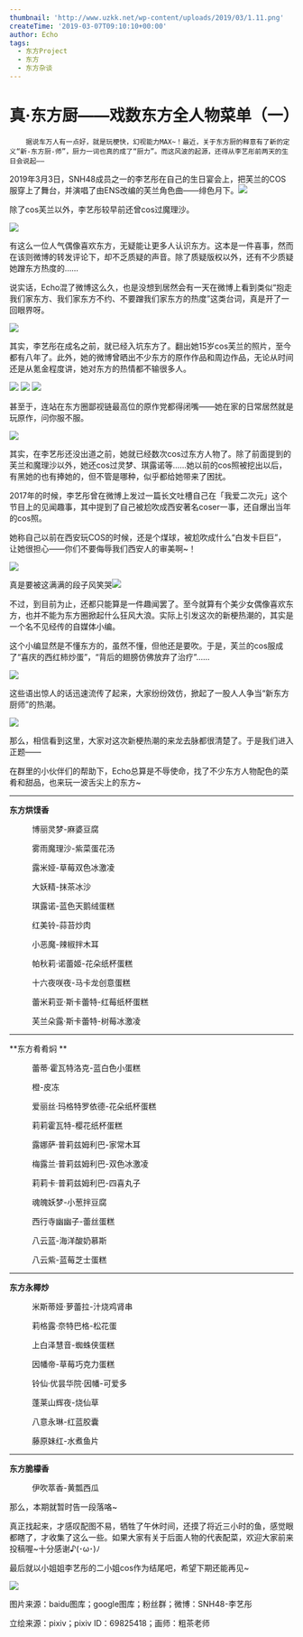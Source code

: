 ```yaml
---
thumbnail: 'http://www.uzkk.net/wp-content/uploads/2019/03/1.11.png'
createTime: '2019-03-07T09:10:10+00:00'
author: Echo
tags:
  - 东方Project
  - 东方
  - 东方杂谈
---
```


# 真·东方厨——戏数东方全人物菜单（一）

		据说车万人有一点好，就是玩梗快，幻视能力MAX~！最近，关于东方厨的释意有了新的定义“新-东方厨-师”，厨力一词也真的成了“厨力”。而这风波的起源，还得从李艺彤前两天的生日会说起——

2019年3月3日，SNH48成员之一的李艺彤在自己的生日宴会上，把芙兰的COS服穿上了舞台，并演唱了由ENS改编的芙兰角色曲——绯色月下。![](http://www.uzkk.net/wp-content/uploads/2019/03/0.1.jpg)

除了cos芙兰以外，李艺彤较早前还曾cos过魔理沙。

![](http://www.uzkk.net/wp-content/uploads/2019/03/0.2.jpg)

有这么一位人气偶像喜欢东方，无疑能让更多人认识东方。这本是一件喜事，然而在该则微博的转发评论下，却不乏质疑的声音。除了质疑版权以外，还有不少质疑她蹭东方热度的……

说实话，Echo混了微博这么久，也是没想到居然会有一天在微博上看到类似“抱走我们家东方、我们家东方不约、不要蹭我们家东方的热度”这类台词，真是开了一回眼界呀。

![](http://www.uzkk.net/wp-content/uploads/2019/03/0.3.jpg)

其实，李艺彤在成名之前，就已经入坑东方了。翻出她15岁cos芙兰的照片，至今都有八年了。此外，她的微博曾晒出不少东方的原作作品和周边作品，无论从时间还是从氪金程度讲，她对东方的热情都不输很多人。

![](http://www.uzkk.net/wp-content/uploads/2019/03/0.4.png) ![](http://www.uzkk.net/wp-content/uploads/2019/03/0.5.png) ![](http://www.uzkk.net/wp-content/uploads/2019/03/0.6.jpg)

甚至于，连站在东方圈鄙视链最高位的原作党都得闭嘴——她在家的日常居然就是玩原作，问你服不服。

![](http://www.uzkk.net/wp-content/uploads/2019/03/0.7.png)

其实，在李艺彤还没出道之前，她就已经数次cos过东方人物了。除了前面提到的芙兰和魔理沙以外，她还cos过灵梦、琪露诺等……她以前的cos照被挖出以后，有黑她的也有捧她的，但不管是哪种，似乎都给她带来了困扰。

2017年的时候，李艺彤曾在微博上发过一篇长文吐槽自己在「我爱二次元」这个节目上的见闻趣事，其中提到了自己被尬吹成西安著名coser一事，还自爆出当年的cos照。

她称自己以前在西安玩COS的时候，还是个煤球，被尬吹成什么“白发卡巨巨”，让她很担心——你们不要侮辱我们西安人的审美啊~！

![](http://www.uzkk.net/wp-content/uploads/2019/03/0.8.png)

真是要被这满满的段子风笑哭![](https://res.wx.qq.com/mpres/htmledition/images/icon/common/emotion_panel/emoji_ios/u1F602.png?tp=webp&wxfrom=5&wx_lazy=1&wx_co=1)

不过，到目前为止，还都只能算是一件趣闻罢了。至今就算有个美少女偶像喜欢东方，也并不能为东方圈掀起什么狂风大浪。实际上引发这次的新梗热潮的，其实是一个名不见经传的自媒体小编。

这个小编显然是不懂东方的，虽然不懂，但他还是要吹。于是，芙兰的cos服成了“喜庆的西红柿炒蛋”，“背后的翅膀仿佛放弃了治疗”……

![](http://www.uzkk.net/wp-content/uploads/2019/03/0.9.jpg)

这些语出惊人的话迅速流传了起来，大家纷纷效仿，掀起了一股人人争当“新东方厨师”的热潮。

![](http://www.uzkk.net/wp-content/uploads/2019/03/0.10.jpg)

那么，相信看到这里，大家对这次新梗热潮的来龙去脉都很清楚了。于是我们进入正题——

在群里的小伙伴们的帮助下，Echo总算是不辱使命，找了不少东方人物配色的菜肴和甜品，也来玩一波舌尖上的东方~

---

**东方烘馍香**

<figure>
  <img src="http://www.uzkk.net/wp-content/uploads/2019/03/1.1.png" alt=""/>
  <figcaption>博丽灵梦-麻婆豆腐</figcaption>
</figure>

<figure>
  <img src="http://www.uzkk.net/wp-content/uploads/2019/03/1.2.png" alt=""/>
  <figcaption>雾雨魔理沙-紫菜蛋花汤</figcaption>
</figure>

<figure>
  <img src="http://www.uzkk.net/wp-content/uploads/2019/03/1.3.png" alt=""/>
  <figcaption>露米娅-草莓双色冰激凌</figcaption>
</figure>

<figure>
  <img src="http://www.uzkk.net/wp-content/uploads/2019/03/1.4.png" alt=""/>
  <figcaption>大妖精-抹茶冰沙</figcaption>
</figure>

<figure>
  <img src="http://www.uzkk.net/wp-content/uploads/2019/03/1.5.png" alt=""/>
  <figcaption>琪露诺-蓝色天鹅绒蛋糕</figcaption>
</figure>

<figure>
  <img src="http://www.uzkk.net/wp-content/uploads/2019/03/1.9.png" alt=""/>
  <figcaption>红美铃-蒜苔炒肉</figcaption>
</figure>

<figure>
  <img src="http://www.uzkk.net/wp-content/uploads/2019/03/1.10.png" alt=""/>
  <figcaption>小恶魔-辣椒拌木耳</figcaption>
</figure>

<figure>
  <img src="http://www.uzkk.net/wp-content/uploads/2019/03/1.11.png" alt=""/>
  <figcaption>帕秋莉·诺蕾姬-花朵纸杯蛋糕</figcaption>
</figure>

<figure>
  <img src="http://www.uzkk.net/wp-content/uploads/2019/03/1.12.png" alt=""/>
  <figcaption>十六夜咲夜-马卡龙创意蛋糕</figcaption>
</figure>

<figure>
  <img src="http://www.uzkk.net/wp-content/uploads/2019/03/1.13-1.png" alt=""/>
  <figcaption>蕾米莉亚·斯卡蕾特-红莓纸杯蛋糕</figcaption>
</figure>

<figure>
  <img src="http://www.uzkk.net/wp-content/uploads/2019/03/1.13.png" alt=""/>
  <figcaption>芙兰朵露·斯卡蕾特-树莓冰激凌</figcaption>
</figure>

---

**东方肴肴焖 **

<figure>
  <img src="http://www.uzkk.net/wp-content/uploads/2019/03/2.1.png" alt=""/>
  <figcaption>蕾蒂·霍瓦特洛克-蓝白色小蛋糕</figcaption>
</figure>

<figure>
  <img src="http://www.uzkk.net/wp-content/uploads/2019/03/2.2.png" alt=""/>
  <figcaption>橙-皮冻</figcaption>
</figure>

<figure>
  <img src="http://www.uzkk.net/wp-content/uploads/2019/03/2.3.png" alt=""/>
  <figcaption>爱丽丝·玛格特罗依德-花朵纸杯蛋糕</figcaption>
</figure>

<figure>
  <img src="http://www.uzkk.net/wp-content/uploads/2019/03/2.4.png" alt=""/>
  <figcaption>莉莉霍瓦特-樱花纸杯蛋糕</figcaption>
</figure>

<figure>
  <img src="http://www.uzkk.net/wp-content/uploads/2019/03/2.5.png" alt=""/>
  <figcaption>露娜萨·普莉兹姆利巴-家常木耳</figcaption>
</figure>

<figure>
  <img src="http://www.uzkk.net/wp-content/uploads/2019/03/2.6.png" alt=""/>
  <figcaption>梅露兰·普莉兹姆利巴-双色冰激凌</figcaption>
</figure>

<figure>
  <img src="http://www.uzkk.net/wp-content/uploads/2019/03/2.7.png" alt=""/>
  <figcaption>莉莉卡·普莉兹姆利巴-四喜丸子</figcaption>
</figure>

<figure>
  <img src="http://www.uzkk.net/wp-content/uploads/2019/03/2.8.png" alt=""/>
  <figcaption>魂魄妖梦-小葱拌豆腐</figcaption>
</figure>

<figure>
  <img src="http://www.uzkk.net/wp-content/uploads/2019/03/2.9.png" alt=""/>
  <figcaption>西行寺幽幽子-蕾丝蛋糕</figcaption>
</figure>

<figure>
  <img src="http://www.uzkk.net/wp-content/uploads/2019/03/2.10.png" alt=""/>
  <figcaption>八云蓝-海洋酸奶慕斯</figcaption>
</figure>

<figure>
  <img src="http://www.uzkk.net/wp-content/uploads/2019/03/2.11.png" alt=""/>
  <figcaption>八云紫-蓝莓芝士蛋糕</figcaption>
</figure>

---

**东方永椰炒**

<figure>
  <img src="http://www.uzkk.net/wp-content/uploads/2019/03/3.1.png" alt=""/>
  <figcaption>米斯蒂娅·萝蕾拉-汁烧鸡肾串</figcaption>
</figure>

<figure>
  <img src="http://www.uzkk.net/wp-content/uploads/2019/03/3.2.png" alt=""/>
  <figcaption>莉格露·奈特巴格-松花蛋</figcaption>
</figure>

<figure>
  <img src="http://www.uzkk.net/wp-content/uploads/2019/03/3.3.png" alt=""/>
  <figcaption>上白泽慧音-蜘蛛侠蛋糕</figcaption>
</figure>

<figure>
  <img src="http://www.uzkk.net/wp-content/uploads/2019/03/3.4.png" alt=""/>
  <figcaption>因幡帝-草莓巧克力蛋糕</figcaption>
</figure>

<figure>
  <img src="http://www.uzkk.net/wp-content/uploads/2019/03/3.5.png" alt=""/>
  <figcaption>铃仙·优昙华院·因幡-可爱多</figcaption>
</figure>

<figure>
  <img src="http://www.uzkk.net/wp-content/uploads/2019/03/3.6.png" alt=""/>
  <figcaption>蓬莱山辉夜-烧仙草</figcaption>
</figure>

<figure>
  <img src="http://www.uzkk.net/wp-content/uploads/2019/03/3.7.png" alt=""/>
  <figcaption>八意永琳-红蓝胶囊</figcaption>
</figure>

<figure>
  <img src="http://www.uzkk.net/wp-content/uploads/2019/03/3.8.png" alt=""/>
  <figcaption>藤原妹红-水煮鱼片</figcaption>
</figure>

---

**东方脆檬香**

<figure>
  <img src="http://www.uzkk.net/wp-content/uploads/2019/03/4.1.png" alt=""/>
  <figcaption>伊吹萃香-黄瓢西瓜</figcaption>
</figure>

那么，本期就暂时告一段落咯~

真正找起来，才感叹配图不易，牺牲了午休时间，还摸了将近三小时的鱼，感觉眼都瞎了，才收集了这么一些。如果大家有关于后面人物的代表配菜，欢迎大家前来投稿喔~十分感谢♪(･ω･)ﾉ

最后就以小姐姐李艺彤的二小姐cos作为结尾吧，希望下期还能再见~

![](http://www.uzkk.net/wp-content/uploads/2019/03/0.11.jpg)

图片来源：baidu图库；google图库；粉丝群；微博：SNH48-李艺彤

立绘来源：pixiv；pixiv ID：69825418；画师：粗茶老师
